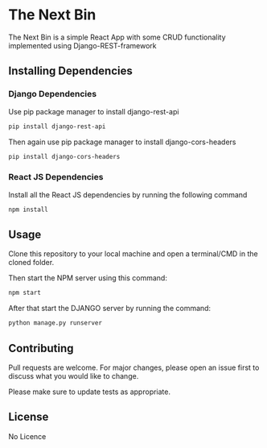 # The Next Bin

The Next Bin is a simple React App with some CRUD functionality implemented using Django-REST-framework


## Installing Dependencies
###  Django Dependencies

Use pip package manager to install django-rest-api 

```bash
pip install django-rest-api
```
Then again use pip package manager to install django-cors-headers

```bash
pip install django-cors-headers
```
### React JS Dependencies
Install all the React JS dependencies by running the following command

```bash
npm install
```
## Usage
Clone this repository to your local machine and open a terminal/CMD in the cloned folder.

Then start the NPM server using this command:
```bash
npm start
```

After that start the DJANGO server by running the command:
```bash
python manage.py runserver
```

## Contributing
Pull requests are welcome. For major changes, please open an issue first to discuss what you would like to change.

Please make sure to update tests as appropriate.

## License
No Licence
